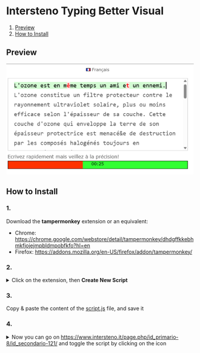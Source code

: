 # Intersteno Typing Better Visual

1. [Preview](#preview)
2. [How to Install](#how-to-install)

## Preview

![Preview](./ReadME_IMG/preview.png)

## How to Install

### 1.
Download the **tampermonkey** extension or an equivalent:
- Chrome: https://chrome.google.com/webstore/detail/tampermonkey/dhdgffkkebhmkfjojejmpbldmpobfkfo?hl=en
- Firefox: https://addons.mozilla.org/en-US/firefox/addon/tampermonkey/

### 2.
<details>
  <summary>Click on the extension, then <b>Create New Script</b></summary>

  ![Image](./README/1.png)
</details>

### 3.
Copy & paste the content of the [script.js](./script.js) file, and save it

### 4.
<details>
  <summary>Now you can go on <a href="https://www.intersteno.it/page.php/id_primario-8/id_secondario-121/">https://www.intersteno.it/page.php/id_primario-8/id_secondario-121/</a> and toggle the script by clicking on the icon</summary>

  ![Image](./README/2.png)
</details>
